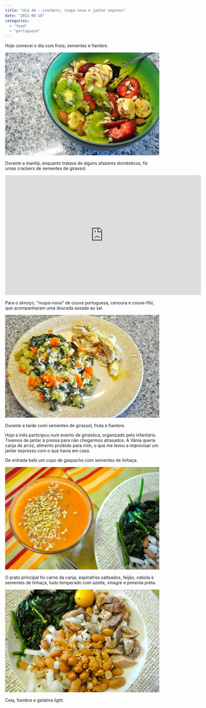 ```yaml
---
title: "dia 44 - crackers, roupa nova e jantar express"
date: "2011-06-18"
categories: 
  - "food"
  - "portuguese"
---
```


Hoje comecei o dia com fruta, sementes e fiambre.

  

[![](images/Cozinha+de+Caverna+-+1118.jpg)](http://1.bp.blogspot.com/-nhLvublo7jE/Tf0xtFau27I/AAAAAAAAEOk/tFE9k1VPad8/s1600/Cozinha+de+Caverna+-+1118.jpg)

  

Durante a manhã, enquanto tratava de alguns afazeres domésticos, fiz umas crackers de sementes de girassol.

  

<iframe allowfullscreen frameborder="0" height="390" src="http://www.youtube.com/embed/o0_AuRQjn7w?hd=1" width="640"></iframe>

  

Para o almoço, "roupa-nova" de couve portuguesa, cenoura e couve-flôr, que acompanharam uma dourada assada ao sal.

  

[![](images/Cozinha+de+Caverna+-+1120.jpg)](http://2.bp.blogspot.com/-SYEKTfxV9tE/Tf0xvE46icI/AAAAAAAAEOo/0e6Vbxg3-VA/s1600/Cozinha+de+Caverna+-+1120.jpg)

  
Durante a tarde comi sementes de girassol, fruta e fiambre.  
  
Hoje a Inês participou num evento de ginástica, organizado pelo infantário. Tivemos de jantar à pressa para não chegarmos atrasados. A Vânia queria canja de arroz, alimento proibido para mim, o que me levou a improvisar um jantar expresso com o que havia em casa.  
  
De entrada bebi um copo de gaspacho com sementes de linhaça.  
  

[![](images/Cozinha+de+Caverna+-+1126.jpg)](http://2.bp.blogspot.com/-ZJ03fGgNAvI/Tf0xvysBnnI/AAAAAAAAEOs/AVVDLdFg9gs/s1600/Cozinha+de+Caverna+-+1126.jpg)

  
O prato principal foi carne da canja, espinafres salteados, feijão, cebola e sementes de linhaça, tudo temperado com azeite, vinagre e pimenta preta.  
  

[![](images/Cozinha+de+Caverna+-+1130.jpg)](http://4.bp.blogspot.com/-hUoeZomTf5Q/Tf0xwvBrNwI/AAAAAAAAEOw/j-UjT6PPNho/s1600/Cozinha+de+Caverna+-+1130.jpg)

  
Ceia, fiambre e gelatina _light_.
